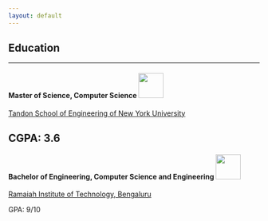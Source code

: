 ```yaml
---
layout: default
---
```


## Education
---
#### Master of Science, Computer Science <img src="./assets/bin/nyulogo.jpeg" width=50>
[Tandon School of Engineering of New York University](https://engineering.nyu.edu/)  

CGPA: 3.6
---
#### Bachelor of Engineering, Computer Science and Engineering <img src="./assets/bin/ritlogo.png" width=50>
[Ramaiah Institute of Technology, Bengaluru](https://www.msrit.edu/)  

GPA: 9/10




